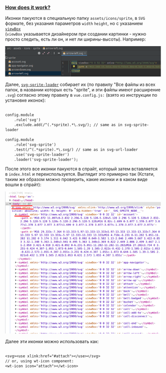 ### [How does it work?](#how-does-it-work)

Иконки пакуются в специальную папку <code>assets/icons/sprite</code>, в <code>SVG</code> формате,
без указания параметров <code>width</code> <code>height</code>, но с указанием <code>
[viewBox](https://developer.mozilla.org/ru/docs/Web/SVG/Attribute/viewBox)
</code>
(<code>viewBox</code> указывается дизайнером при создании картинки - нужно просто следить, есть ли он,
и нет ли ширины-высоты). Например:

![svg icon code example](../../assets/svg-icon-code-example.png)

Далее, <code><a href="https://github.com/JetBrains/svg-sprite-loader#svg-sprite-loader">svg-sprite-loader</a></code>
собирает их (по правилу "Все файлы из всех папок, в названии которых есть "sprite",
и эти файлы имеют расширение <code>.svg</code>) согласно этому правилу в <code>vue.config.js:</code>
(взято из инструкции по установке иконок):

<pre class="language-javascript"><code>
config.module
    .rule('svg')
    .exclude.add(/^(.*sprite).*\.svg/); // same as in svg-sprite-loader

config.module
    .rule('svg-sprite')
    .test(/^(.*sprite).*\.svg/) // same as in svg-url-loader
    .use('svg-sprite-loader')
    .loader('svg-sprite-loader');
</code></pre>

После этого все иконки пакуются в спрайт, который затем вставляется в <code>index.html</code>
и переиспользуется.
Выглядит это примерно так (Кстати, таким же образом можно проверить, какие иконки и в каком виде
вошли в спрайт):

![svg-sprite-in-dom](../../assets/svg-sprite-in-dom.png)
<p>Далее эти иконки можно использовать как:

<pre class="language-html"><code>
&lt;svg&gt;&lt;use xlink:href="#attach"&gt;&lt;/use&gt;&lt;/svg&gt;
// or, using wt-icon component:
&lt;wt-icon icon="attach"&gt;&lt;/wt-icon&gt;
</code></pre>

